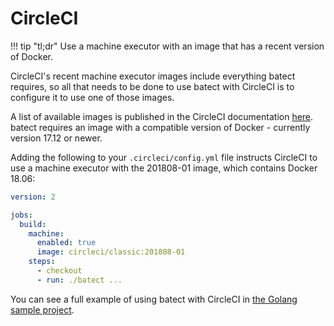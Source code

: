 # CircleCI

!!! tip "tl;dr"
    Use a machine executor with an image that has a recent version of Docker.

CircleCI's recent machine executor images include everything batect requires, so all that needs to be done to use batect
with CircleCI is to configure it to use one of those images.

A list of available images is published in the CircleCI documentation [here](https://circleci.com/docs/2.0/configuration-reference/#machine).
batect requires an image with a compatible version of Docker - currently version 17.12 or newer.

Adding the following to your `.circleci/config.yml` file instructs CircleCI to use a machine executor with the 201808-01 image,
which contains Docker 18.06:

```yaml
version: 2

jobs:
  build:
    machine:
      enabled: true
      image: circleci/classic:201808-01
    steps:
      - checkout
      - run: ./batect ...
```

You can see a full example of using batect with CircleCI in
[the Golang sample project](https://github.com/charleskorn/batect-sample-golang).
